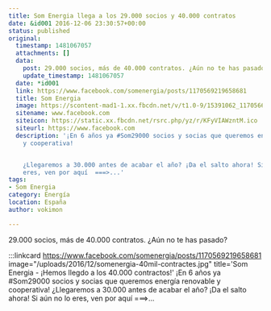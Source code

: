 ```yaml
---
title: Som Energia llega a los 29.000 socios y 40.000 contratos
date: &id001 2016-12-06 23:30:57+00:00
status: published
original:
  timestamp: 1481067057
  attachments: []
  data:
    post: 29.000 socios, más de 40.000 contratos. ¿Aún no te has pasado?
    update_timestamp: 1481067057
  date: *id001
  link: https://www.facebook.com/somenergia/posts/1170569219658681
  title: Som Energia
  image: https://scontent-mad1-1.xx.fbcdn.net/v/t1.0-9/15391062_1170566952992241_3826322173956355384_n.jpg?_nc_cat=105&_nc_sid=8024bb&_nc_ohc=RZEwjVNvqP8AX8jPgWT&_nc_oc=AQl5zzR0RdTNwsmwMbKPnBAghyUTi0obM-LNEwxcnXTpnz6zupCUpDqfJsVakgvoVVQ&_nc_ht=scontent-mad1-1.xx&oh=e3b9c1d6817b94e9b47b90dd4f368b45&oe=5F57A6B3
  sitename: www.facebook.com
  siteicon: https://static.xx.fbcdn.net/rsrc.php/yz/r/KFyVIAWzntM.ico
  siteurl: https://www.facebook.com
  description: '¡En 6 años ya #Som29000 socios y socias que queremos energía renovable
    y cooperativa!


    ¿Llegaremos a 30.000 antes de acabar el año? ¡Da el salto ahora! Si aún no lo
    eres, ven por aquí  ===>...'
tags:
- Som Energia
category: Energía
location: España
author: vokimon

---
```

29.000 socios, más de 40.000 contratos. ¿Aún no te has pasado?

:::linkcard https://www.facebook.com/somenergia/posts/1170569219658681 image="/uploads/2016/12/somenergia-40mil-contractes.jpg" title='Som Energia - ¡Hemos llegdo a los  40.000 contractos!'
    ¡En 6 años ya #Som29000 socios y socias que queremos energía renovable y cooperativa!        ¿Llegaremos a 30.000 antes de acabar el año? ¡Da el salto ahora! Si aún no lo eres, ven por aquí  ===>...

